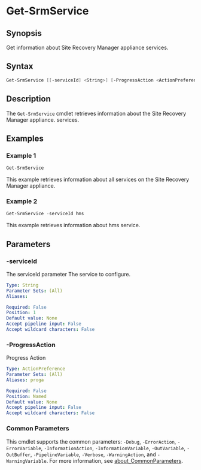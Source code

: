 # Get-SrmService

## Synopsis

Get information about Site Recovery Manager appliance services.

## Syntax

```powershell
Get-SrmService [[-serviceId] <String>] [-ProgressAction <ActionPreference>] [<CommonParameters>]
```

## Description

The `Get-SrmService` cmdlet retrieves information about the Site Recovery Manager appliance. services.

## Examples

### Example 1

```powershell
Get-SrmService
```

This example retrieves information about all services on the Site Recovery Manager appliance.

### Example 2

```powershell
Get-SrmService -serviceId hms
```

This example retrieves information about hms service.

## Parameters

### -serviceId

The serviceId parameter The service to configure.

```yaml
Type: String
Parameter Sets: (All)
Aliases:

Required: False
Position: 1
Default value: None
Accept pipeline input: False
Accept wildcard characters: False
```

### -ProgressAction

Progress Action

```yaml
Type: ActionPreference
Parameter Sets: (All)
Aliases: proga

Required: False
Position: Named
Default value: None
Accept pipeline input: False
Accept wildcard characters: False
```

### Common Parameters

This cmdlet supports the common parameters: `-Debug`, `-ErrorAction`, `-ErrorVariable`, `-InformationAction`, `-InformationVariable`, `-OutVariable`, `-OutBuffer`, `-PipelineVariable`, `-Verbose`, `-WarningAction`, and `-WarningVariable`. For more information, see [about_CommonParameters](http://go.microsoft.com/fwlink/?LinkID=113216).
